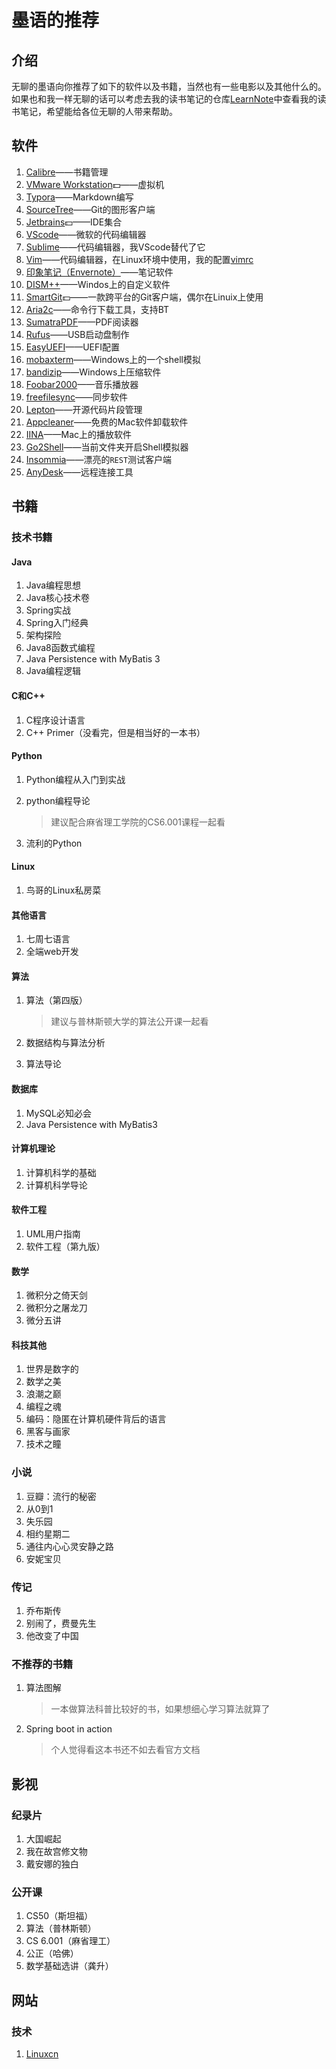 # 墨语的推荐

## 介绍

无聊的墨语向你推荐了如下的软件以及书籍，当然也有一些电影以及其他什么的。如果也和我一样无聊的话可以考虑去我的读书笔记的仓库[LearnNote](https://github.com/wjpworking/LearnNote)中查看我的读书笔记，希望能给各位无聊的人带来帮助。

## 软件

1. [Calibre](http://calibre-ebook.com/)——书籍管理
2. [VMware Workstation](http://www.vmware.com/products/workstation.html):dollar:——虚拟机
3. [Typora](http://www.typora.io/)——Markdown编写
4. [SourceTree](https://www.sourcetreeapp.com/)——Git的图形客户端
5. [Jetbrains](https://www.jetbrains.com/):dollar:——IDE集合
6. [VScode](https://code.visualstudio.com/)——微软的代码编辑器
7. [Sublime](https://www.sublimetext.com/)——代码编辑器，我VScode替代了它
8. [Vim](http://www.vim.org/)——代码编辑器，在Linux环境中使用，我的配置[vimrc](https://github.com/wjpworking/vimrc)
9. [印象笔记（Envernote）](https://www.yinxiang.com/)——笔记软件
10. [DISM++](https://www.chuyu.me/zh-Hans/index.html)——Windos上的自定义软件
11. [SmartGit](http://www.syntevo.com/smartgit/):dollar:——一款跨平台的Git客户端，偶尔在Linuix上使用
12. [Aria2c](https://aria2.github.io/)——命令行下载工具，支持BT
13. [SumatraPDF](http://www.sumatrapdfreader.org/)——PDF阅读器
14. [Rufus](http://rufus.akeo.ie/)——USB启动盘制作
15. [EasyUEFI](http://rufus.akeo.ie/)——UEFI配置
16. [mobaxterm](https://mobaxterm.mobatek.net)——Windows上的一个shell模拟
17. [bandizip](https://www.bandisoft.com/bandizip/)——Windows上压缩软件
18. [Foobar2000](https://www.foobar2000.org/)——音乐播放器
19. [freefilesync](https://www.freefilesync.org/)——同步软件
20. [Lepton](https://github.com/hackjutsu/Lepton)——开源代码片段管理
21. [Appcleaner](http://freemacsoft.net/appcleaner/)——免费的Mac软件卸载软件
22. [IINA](https://github.com/lhc70000/iina)——Mac上的播放软件
23. [Go2Shell](http://zipzapmac.com/Go2Shell)——当前文件夹开启Shell模拟器
24. [Insommia](https://insomnia.rest/)——漂亮的`REST`测试客户端
25. [AnyDesk](https://anydesk.com/)——远程连接工具

## 书籍

### 技术书籍

#### Java

1. Java编程思想
2. Java核心技术卷
3. Spring实战
4. Spring入门经典
5. 架构探险
6. Java8函数式编程
7. Java Persistence with MyBatis 3
8. Java编程逻辑

#### C和C++

1. C程序设计语言
2. C++ Primer（没看完，但是相当好的一本书）

#### Python

1. Python编程从入门到实战
2. python编程导论

    > 建议配合麻省理工学院的CS6.001课程一起看

3. 流利的Python

#### Linux

1. 鸟哥的Linux私房菜

#### 其他语言
1. 七周七语言
2. 全端web开发

#### 算法

1. 算法（第四版）

    > 建议与普林斯顿大学的算法公开课一起看

2. 数据结构与算法分析
3. 算法导论

#### 数据库

1. MySQL必知必会
2. Java Persistence with MyBatis3

#### 计算机理论

1. 计算机科学的基础
2. 计算机科学导论

#### 软件工程

1. UML用户指南
2. 软件工程（第九版）

#### 数学

1. 微积分之倚天剑
2. 微积分之屠龙刀
3. 微分五讲

#### 科技其他

1. 世界是数字的
2. 数学之美
3. 浪潮之巅
4. 编程之魂
5. 编码：隐匿在计算机硬件背后的语言
6. 黑客与画家
7. 技术之瞳

### 小说

1. 豆瓣：流行的秘密
2. 从0到1
3. 失乐园
4. 相约星期二
5. 通往内心心灵安静之路
6. 安妮宝贝

### 传记

1. 乔布斯传
2. 别闹了，费曼先生
3. 他改变了中国

### 不推荐的书籍

1. 算法图解

    > 一本做算法科普比较好的书，如果想细心学习算法就算了

2. Spring boot in action

    > 个人觉得看这本书还不如去看官方文档

## 影视

### 纪录片

1. 大国崛起
2. 我在故宫修文物
3. 戴安娜的独白

### 公开课

1. CS50（斯坦福）
2. 算法（普林斯顿）
3. CS 6.001（麻省理工）
4. 公正（哈佛）
5. 数学基础选讲（龚升）

## 网站

### 技术

1. [Linuxcn](https://linux.cn)


